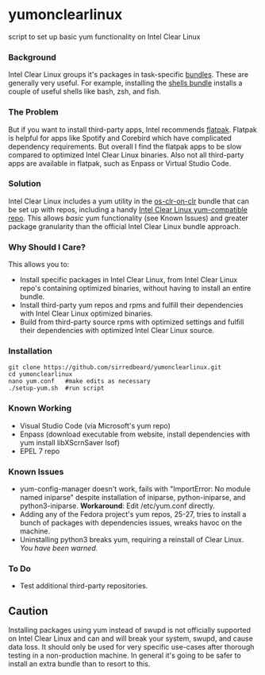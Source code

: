 # yumonclearlinux
script to set up basic yum functionality on Intel Clear Linux

### Background

Intel Clear Linux groups it's packages in task-specific [bundles](https://clearlinux.org/documentation/clear-linux/reference/bundles/available-bundles). These are generally very useful. For example, installing the [shells bundle](https://github.com/clearlinux/clr-bundles/blob/master/bundles/shells) installs a couple of useful shells like bash, zsh, and fish.

### The Problem

But if you want to install third-party apps, Intel recommends [flatpak](https://clearlinux.org/documentation/clear-linux/tutorials/flatpak). Flatpak is helpful for apps like Spotify and Corebird which have complicated dependency requirements. But overall I find the flatpak apps to be slow compared to optimized Intel Clear Linux binaries. Also not all third-party apps are available in flatpak, such as Enpass or Virtual Studio Code.

### Solution

Intel Clear Linux includes a yum utility in the [os-clr-on-clr](https://github.com/clearlinux/clr-bundles/blob/master/bundles/os-clr-on-clr) bundle that can be set up with repos, including a handy [Intel Clear Linux yum-compatible repo](https://download.clearlinux.org/current/x86_64/os/). This allows *basic* yum functionality (see Known Issues) and greater package granularity than the official Intel Clear Linux bundle approach.

### Why Should I Care?

This allows you to:

* Install specific packages in Intel Clear Linux, from Intel Clear Linux repo's containing optimized binaries, without having to install an entire bundle.
* Install third-party yum repos and rpms and fulfill their dependencies with Intel Clear Linux optimized binaries.
* Build from third-party source rpms with optimized settings and fulfill their dependencies with optimized Intel Clear Linux source. 

### Installation

```
git clone https://github.com/sirredbeard/yumonclearlinux.git
cd yumonclearlinux
nano yum.conf	#make edits as necessary
./setup-yum.sh	#run script
```
 
### Known Working

* Visual Studio Code (via Microsoft's yum repo)
* Enpass (download executable from website, install dependencies with yum install libXScrnSaver lsof)
* EPEL 7 repo

### Known Issues

* yum-config-manager doesn't work, fails with "ImportError: No module named iniparse" despite installation of iniparse, python-iniparse, and python3-iniparse. **Workaround**: Edit /etc/yum.conf directly.
* Adding any of the Fedora project's yum repos, 25-27, tries to install a bunch of packages with dependencies issues, wreaks havoc on the machine.
* Uninstalling python3 breaks yum, requiring a reinstall of Clear Linux. *You have been warned.*

### To Do

* Test additional third-party repositories.

## Caution

Installing packages using yum instead of swupd is not officially supported on Intel Clear Linux and can and will break your system, swupd, and cause data loss. It should only be used for very specific use-cases after thorough testing in a non-production machine. In general it's going to be safer to install an extra bundle than to resort to this.

